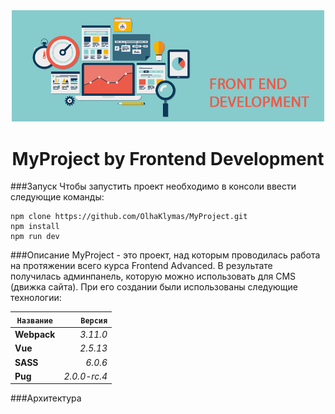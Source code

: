 <!-- Название -->
<div align="center">
    <img src="./static/img/front_end.jpg" width="500">
    <h1> MyProject by Frontend Development</h1>
</div>

<!-- Запуск -->
###Запуск
Чтобы запустить проект необходимо в консоли ввести следующие команды:
```
npm clone https://github.com/OlhaKlymas/MyProject.git
npm install
npm run dev
```
<!-- Описание -->
###Описание
MyProject - это проект, над которым проводилась работа на протяжении всего курса Frontend Advanced. В результате получилась админпанель, которую можно использовать для CMS (движка сайта). 
При его создании были использованы следующие технологии:
  

|`Название`  |`Версия`    |  
|----------- |---------:  |  
|**Webpack** |*3.11.0*    |  
|**Vue**     |*2.5.13*    |  
|**SASS**    |*6.0.6*     |  
|**Pug**     |*2.0.0-rc.4*|  

<!-- Архитектура -->
###Архитектура
